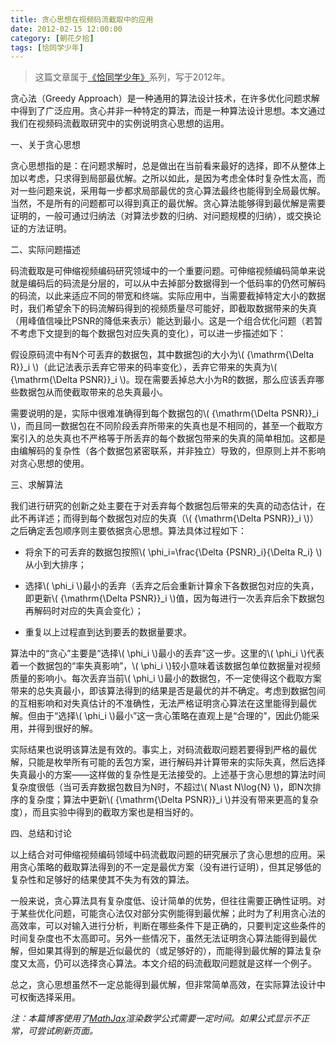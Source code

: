 ```yaml
---
title: 贪心思想在视频码流截取中的应用
date: 2012-02-15 12:00:00
category: [朝花夕拾]
tags: [恰同学少年]
---
```


<script id="MathJax-script" async src="https://cdn.jsdelivr.net/npm/mathjax@3/es5/tex-chtml.js"></script>


> 这篇文章属于[《恰同学少年》](/posts/being-a-young-student)系列，写于2012年。

<!--more-->

贪心法（Greedy Approach）是一种通用的算法设计技术，在许多优化问题求解中得到了广泛应用。贪心并非一种特定的算法，而是一种算法设计思想。本文通过我们在视频码流截取研究中的实例说明贪心思想的运用。

一、关于贪心思想

贪心思想指的是：在问题求解时，总是做出在当前看来最好的选择，即不从整体上加以考虑，只求得到局部最优解。之所以如此，是因为考虑全体时复杂性太高，而对一些问题来说，采用每一步都求局部最优的贪心算法最终也能得到全局最优解。当然，不是所有的问题都可以得到真正的最优解。贪心算法能够得到最优解是需要证明的，一般可通过归纳法（对算法步数的归纳、对问题规模的归纳），或交换论证的方法证明。

二、实际问题描述

码流截取是可伸缩视频编码研究领域中的一个重要问题。可伸缩视频编码简单来说就是编码后的码流是分层的，可以从中去掉部分数据得到一个低码率的仍然可解码的码流，以此来适应不同的带宽和终端。实际应用中，当需要截掉特定大小的数据时，我们希望余下的码流解码得到的视频质量尽可能好，即截取数据带来的失真（用峰值信噪比PSNR的降低来表示）能达到最小。这是一个组合优化问题（若暂不考虑下文提到的每个数据包对应失真的变化），可以进一步描述如下：

假设原码流中有N个可丢弃的数据包，其中数据包i的大小为\\( {\mathrm{\Delta R}}_i \\)（此记法表示丢弃它带来的码率变化），丢弃它带来的失真为\\( {\mathrm{\Delta PSNR}}_i \\)。现在需要丢掉总大小为R的数据，那么应该丢弃哪些数据包从而使截取带来的总失真最小。

需要说明的是，实际中很难准确得到每个数据包的\\( {\mathrm{\Delta PSNR}}_i \\)，而且同一数据包在不同阶段丢弃所带来的失真也是不相同的，甚至一个截取方案引入的总失真也不严格等于所丢弃的每个数据包带来的失真的简单相加。这都是由编解码的复杂性（各个数据包紧密联系，并非独立）导致的，但原则上并不影响对贪心思想的使用。

三、求解算法

我们进行研究的创新之处主要在于对丢弃每个数据包后带来的失真的动态估计，在此不再详述；而得到每个数据包对应的失真（\\( {\mathrm{\Delta PSNR}}_i \\)）之后确定丢包顺序则主要依据贪心思想。算法具体过程如下：

* 将余下的可丢弃的数据包按照\\( \phi_i=\frac{\Delta {PSNR}_i}{\Delta R_i} \\)从小到大排序；

* 选择\\( \phi_i \\)最小的丢弃（丢弃之后会重新计算余下各数据包对应的失真，即更新\\( {\mathrm{\Delta PSNR}}_i \\)值，因为每进行一次丢弃后余下数据包再解码时对应的失真会变化）；

* 重复以上过程直到达到要丢的数据量要求。

算法中的“贪心”主要是“选择\\( \phi_i \\)最小的丢弃”这一步。这里的\\( \phi_i \\)代表着一个数据包的“率失真影响”，\\( \phi_i \\)较小意味着该数据包单位数据量对视频质量的影响小。每次丢弃当前\\( \phi_i \\)最小的数据包，不一定使得这个截取方案带来的总失真最小，即该算法得到的结果是否是最优的并不确定。考虑到数据包间的互相影响和对失真估计的不准确性，无法严格证明贪心算法在这里能得到最优解。但由于“选择\\( \phi_i  \\)最小”这一贪心策略在直观上是“合理的”，因此仍能采用，并得到很好的解。

实际结果也说明该算法是有效的。事实上，对码流截取问题若要得到严格的最优解，只能是枚举所有可能的丢包方案，进行解码并计算带来的实际失真，然后选择失真最小的方案——这样做的复杂性是无法接受的。上述基于贪心思想的算法时间复杂度很低（当可丢弃数据包数目为N时，不超过\\( N\ast N\log{N} \\)，即N次排序的复杂度；算法中更新\\( {\mathrm{\Delta PSNR}}_i \\)并没有带来更高的复杂度），而且实验中得到的截取方案也是相当好的。

四、总结和讨论

以上结合对可伸缩视频编码领域中码流截取问题的研究展示了贪心思想的应用。采用贪心策略的截取算法得到的不一定是最优方案（没有进行证明），但其足够低的复杂性和足够好的结果使其不失为有效的算法。

一般来说，贪心算法具有复杂度低、设计简单的优势，但往往需要正确性证明。对于某些优化问题，可能贪心法仅对部分实例能得到最优解；此时为了利用贪心法的高效率，可以对输入进行分析，判断在哪些条件下是正确的，只要判定这些条件的时间复杂度也不太高即可。另外一些情况下，虽然无法证明贪心算法能得到最优解，但如果其得到的解是近似最优的（或足够好的），而能得到最优解的算法复杂度又太高，仍可以选择贪心算法。本文介绍的码流截取问题就是这样一个例子。

总之，贪心思想虽然不一定总能得到最优解，但非常简单高效，在实际算法设计中可权衡选择采用。


*注：本篇博客使用了[MathJax](http://www.mathjax.org)渲染数学公式需要一定时间。如果公式显示不正常，可尝试刷新页面。*
